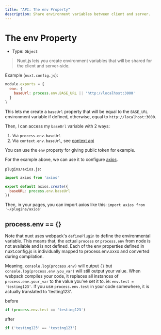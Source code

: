 ```yaml
---
title: "API: The env Property"
description: Share environment variables between client and server.
---
```


# The env Property

- Type: `Object`

> Nuxt.js lets you create environment variables that will be shared for the client and server-side.

Example (`nuxt.config.js`):

```js
module.exports = {
  env: {
    baseUrl: process.env.BASE_URL || 'http://localhost:3000'
  }
}
```

This lets me create a `baseUrl` property that will be equal to the `BASE_URL` environment variable if defined, otherwise, equal to `http://localhost:3000`.

Then, I can access my `baseUrl` variable with 2 ways:

1. Via `process.env.baseUrl`
2. Via `context.env.baseUrl`, see [context api](/api/context)

You can use the `env` property for giving public token for example.

For the example above, we can use it to configure [axios](https://github.com/mzabriskie/axios).

`plugins/axios.js`:
```js
import axios from 'axios'

export default axios.create({
  baseURL: process.env.baseUrl
})
```

Then, in your pages, you can import axios like this: `import axios from '~/plugins/axios'`

## process.env == {}
Note that nuxt uses webpack's `definePlugin` to define the environmental variable. This means that, the actual `process` or `process.env` from node is not available and is not defined. Each of the env properties defined in nuxt.config.js is individually mapped to process.env.xxxx and converted during compilation. 

Meaning, `console.log(process.env)` will output `{}` but `console.log(process.env.you_var)` will still output your value. When webpack compiles your code, it replaces all instances of `process.env.your_var` to the value you've set it to. ie: `env.test = 'testing123'`. If you use `process.env.test` in your code somewhere, it is actually translated to 'testing123'.

before
```js
if (process.env.test == 'testing123')
```

after
```js
if ('testing123' == 'testing123')
```


